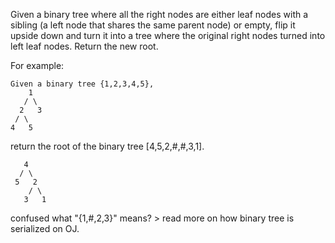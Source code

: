 Given a binary tree where all the right nodes are either leaf nodes with a sibling (a left node that shares the same parent node) or empty, flip it upside down and turn it into a tree where the original right nodes turned into left leaf nodes. Return the new root.

For example:
```
Given a binary tree {1,2,3,4,5},
    1
   / \
  2   3
 / \
4   5
```
return the root of the binary tree [4,5,2,#,#,3,1].
```
   4
  / \
 5   2
    / \
   3   1
```
confused what "{1,#,2,3}" means? > read more on how binary tree is serialized on OJ.